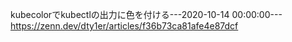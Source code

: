 kubecolorでkubectlの出力に色を付ける---2020-10-14 00:00:00---https://zenn.dev/dty1er/articles/f36b73ca81afe4e87dcf
